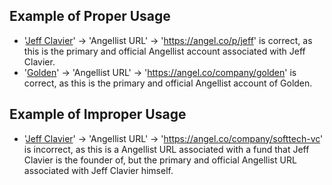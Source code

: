 ## Example of Proper Usage
* '[Jeff Clavier](https://golden.com/wiki/Jeff_Clavier-DBEDM8A)' -> 'Angellist URL' -> 'https://angel.co/p/jeff' is correct, as this is the primary and official Angellist account associated with Jeff Clavier.
* '[Golden](https://golden.com/wiki/Golden-5R)' -> 'Angellist URL' -> 'https://angel.co/company/golden' is correct, as this is the primary and official Angellist account of Golden.

## Example of Improper Usage
* '[Jeff Clavier](https://golden.com/wiki/Jeff_Clavier-DBEDM8A)' -> 'Angellist URL' -> 'https://angel.co/company/softtech-vc' is incorrect, as this is a Angellist URL associated with a fund that Jeff Clavier is the founder of, but the primary and official Angellist URL associated with Jeff Clavier himself.